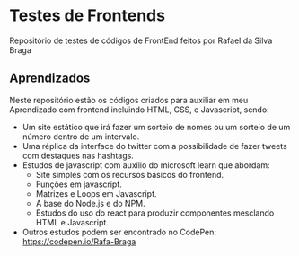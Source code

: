 # Testes de Frontends

Repositório de testes de códigos de FrontEnd feitos por Rafael da Silva Braga
## Aprendizados

Neste repositório estão os códigos criados para auxiliar em meu Aprendizado com frontend incluindo HTML, CSS, e Javascript, sendo:
- Um site estático que irá fazer um sorteio de nomes ou um sorteio de um número dentro de um intervalo.
- Uma réplica da interface do twitter com a possibilidade de fazer  tweets com destaques nas hashtags.
- Estudos de javascript com auxílio do microsoft learn que abordam:
    - Site simples com os recursos básicos do frontend.
    - Funções em javascript.
    - Matrizes e Loops em Javascript.
    - A base do Node.js e do NPM.
	- Estudos do uso do react para produzir componentes mesclando HTML e Javascript.
- Outros estudos podem ser encontrado no CodePen: https://codepen.io/Rafa-Braga
